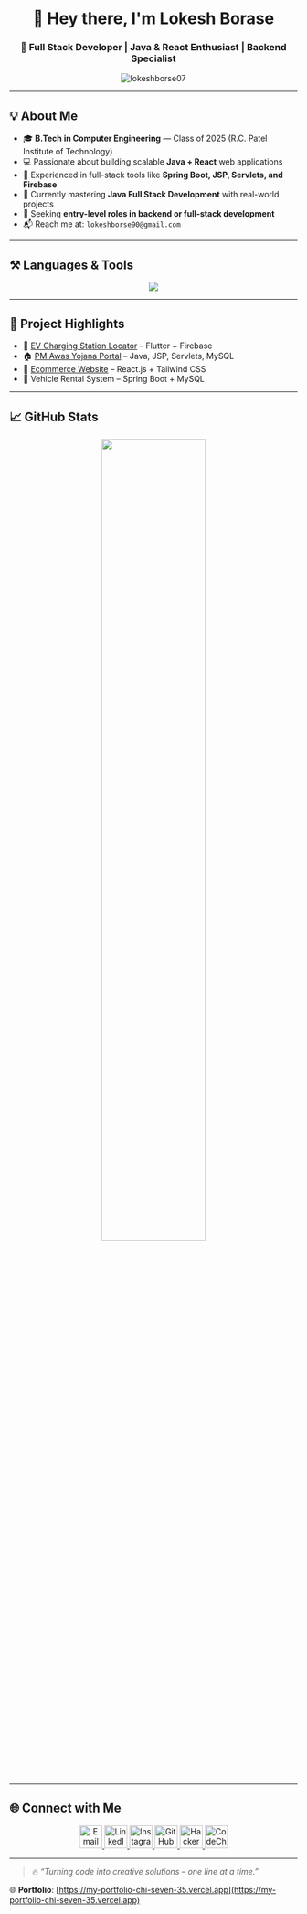 <h1 align="center">👋 Hey there, I'm Lokesh Borase</h1>
<h3 align="center">🚀 Full Stack Developer | Java & React Enthusiast | Backend Specialist</h3>

<p align="center">
  <img src="https://komarev.com/ghpvc/?username=lokeshborse07&label=Profile%20views&color=0e75b6&style=flat" alt="lokeshborse07" />
</p>

---

## 💡 About Me

- 🎓 **B.Tech in Computer Engineering** — Class of 2025 (R.C. Patel Institute of Technology)
- 💻 Passionate about building scalable **Java + React** web applications
- 🧠 Experienced in full-stack tools like **Spring Boot, JSP, Servlets, and Firebase**
- 🌱 Currently mastering **Java Full Stack Development** with real-world projects
- 🎯 Seeking **entry-level roles in backend or full-stack development**
- 📬 Reach me at: `lokeshborse90@gmail.com`

---

## ⚒️ Languages & Tools

<p align="center">
  <img src="https://skillicons.dev/icons?i=html,css,js,react,tailwind,java,spring,py,git,eclipse,mysql,mongodb,firebase,flutter,dart,c,vscode" />
</p>

---

## 🧪 Project Highlights

- 🔌 [EV Charging Station Locator](https://github.com/lokeshborse07/EV_Charging) – Flutter + Firebase  
- 🏠 [PM Awas Yojana Portal](https://github.com/lokeshborse07/PM-Awas_Yojna) – Java, JSP, Servlets, MySQL  
- 🛒 [Ecommerce Website](https://github.com/lokeshborse07/Ecommerce-Website) – React.js + Tailwind CSS  
- 🚗 Vehicle Rental System – Spring Boot + MySQL

---

## 📈 GitHub Stats

<p align="center">
  <img src="https://github-readme-stats.vercel.app/api?username=lokeshborse07&show_icons=true&theme=tokyonight" width="60%" />
</p>

---

## 🌐 Connect with Me

<p align="center">
  <a href="mailto:lokeshborse90@gmail.com">
    <img src="https://img.icons8.com/color/48/gmail--v1.png" width="40" height="40" alt="Email" />
  </a>
  <a href="https://www.linkedin.com/in/lokeshborse07" target="_blank">
    <img src="https://img.icons8.com/color/48/linkedin.png" width="40" height="40" alt="LinkedIn" />
  </a>
  <a href="https://www.instagram.com/lokessh__18/" target="_blank">
    <img src="https://img.icons8.com/color/48/instagram-new--v1.png" width="40" height="40" alt="Instagram" />
  </a>
  <a href="https://github.com/lokeshborse07" target="_blank">
    <img src="https://img.icons8.com/ios-glyphs/48/ffffff/github.png" width="40" height="40" alt="GitHub" />
  </a>
  <a href="https://www.hackerrank.com/lokeshborse90" target="_blank">
    <img src="https://img.icons8.com/windows/48/2EC866/hackerrank.png" width="40" height="40" alt="HackerRank" />
  </a>
  <a href="https://www.codechef.com/users/lokeshborse07" target="_blank">
    <img src="https://img.icons8.com/ios-filled/50/5B4638/chef-hat.png" width="40" height="40" alt="CodeChef" />
  </a>
</p>

---

> 🔥 *“Turning code into creative solutions – one line at a time.”*

🌐 **Portfolio**: [https://my-portfolio-chi-seven-35.vercel.app](https://my-portfolio-chi-seven-35.vercel.app)

